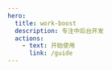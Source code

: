 ```yaml
---
hero:
  title: work-boost
  description: 专注中后台开发
  actions:
    - text: 开始使用
      link: /guide
---
```

